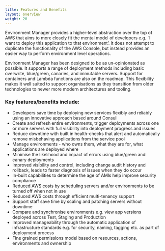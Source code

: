 ```yaml
---
title: Features and Benefits
layout: overview
weight: 20
---
```


Environment Manager provides a higher-level abstraction over the top of AWS that aims to more closely fit the mental model of developers e.g. ‘I want to deploy this application to that environment’. It does not attempt to duplicate the functionality of the AWS Console, but instead provides an easier way to perform environment level operations.

Environment Manager has been designed to be as un-opinionated as possible. It supports a range of deployment methods including basic overwrite, blue/green, canaries, and immutable servers. Support for containers and Lambda functions are also on the roadmap. This flexibility makes it well suited to support organisations as they transition from older technologies to newer more modern architectures and tooling.

### Key features/benefits include:

-	Developers save time by deploying new services flexibly and reliably using an innovative approach based around <LINK>Consul
-	Create and refresh entire environments, trigger deployments across one or more servers with full visibility into deployment progress and issues
-	Reduce downtime with built in health-checks that alert and automatically remove misbehaving applications from the service pool
-	Manage environments - who owns them, what they are for, what applications are deployed where
-	Minimise the likelihood and impact of errors using blue/green and canary deployments
-	Improved visibility and control, including change audit history and rollback, leads to faster diagnosis of issues when they do occur
-	In-built capabilities to determine the age of AMIs help improve security compliance
-	Reduced AWS costs by scheduling servers and/or environments to be turned off when not in use
-	Reduced AWS costs through efficient multi-tenancy support
-	Support staff save time by scaling and patching servers without downtime
-	Compare and synchronise environments e.g. view app versions deployed across Test, Staging and Production
-	Improved manageability through the automatic application of infrastructure standards e.g. for security, naming, tagging etc. as part of deployment process
-	Fine grained permissions model based on resources, actions, environments and ownership
